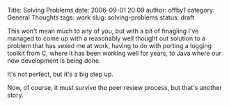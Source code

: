 Title: Solving Problems
date: 2006-09-01 20:09
author: offby1
category: General Thoughts
tags: work
slug: solving-problems
status: draft

This won't mean much to any of you, but with a bit of finagling I've managed to come up with a reasonably well thought out solution to a problem that has vexed me at work, having to do with porting a logging toolkit from C, where it has been working well for years, to Java where our new development is being done.

It's not perfect, but it's a big step up.

Now, of course, it must survive the peer review process, but that's another story.

